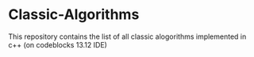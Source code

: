 # Classic-Algorithms
This repository contains the list of all classic alogorithms implemented in c++ (on codeblocks 13.12 IDE)
